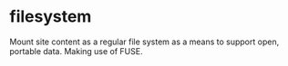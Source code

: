 # filesystem
Mount site content as a regular file system as a means to support open, portable data. Making use of FUSE.
